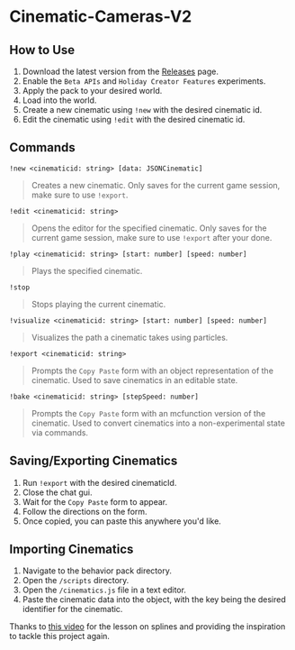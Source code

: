# Cinematic-Cameras-V2

## How to Use
1. Download the latest version from the [Releases](https://github.com/MajestikButter/Cinematic-Cameras-V2/releases) page.
2. Enable the `Beta APIs` and `Holiday Creator Features` experiments.
3. Apply the pack to your desired world.
4. Load into the world.
5. Create a new cinematic using `!new` with the desired cinematic id.
6. Edit the cinematic using `!edit` with the desired cinematic id.


## Commands
`!new <cinematicid: string> [data: JSONCinematic]`
> Creates a new cinematic. Only saves for the current game session, make sure to use `!export`.

`!edit <cinematicid: string>`
> Opens the editor for the specified cinematic. Only saves for the current game session, make sure to use `!export` after your done.

`!play <cinematicid: string> [start: number] [speed: number]`
> Plays the specified cinematic. 

`!stop`
> Stops playing the current cinematic.

`!visualize <cinematicid: string> [start: number] [speed: number]`
> Visualizes the path a cinematic takes using particles.

`!export <cinematicid: string>`
> Prompts the `Copy Paste` form with an object representation of the cinematic. Used to save cinematics in an editable state.

`!bake <cinematicid: string> [stepSpeed: number]`
> Prompts the `Copy Paste` form with an mcfunction version of the cinematic. Used to convert cinematics into a non-experimental state via commands.

## Saving/Exporting Cinematics
1. Run `!export` with the desired cinematicId.
2. Close the chat gui.
3. Wait for the `Copy Paste` form to appear.
4. Follow the directions on the form.
5. Once copied, you can paste this anywhere you'd like.

## Importing Cinematics
1. Navigate to the behavior pack directory.
2. Open the `/scripts` directory.
3. Open the `/cinematics.js` file in a text editor.
4. Paste the cinematic data into the object, with the key being the desired identifier for the cinematic.

Thanks to [this video](https://www.youtube.com/watch?v=jvPPXbo87ds) for the lesson on splines and providing the inspiration to tackle this project again.